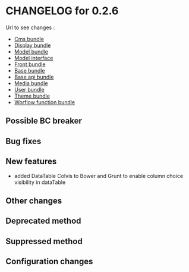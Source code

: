 # CHANGELOG for 0.2.6

Url to see changes : 

 - [Cms bundle](https://github.com/open-orchestra/open-orchestra-cms-bundle/compare/v0.2.5...v0.2.6)
 - [Display bundle](https://github.com/open-orchestra/open-orchestra-display-bundle/compare/v0.2.5...v0.2.6)
 - [Model bundle](https://github.com/open-orchestra/open-orchestra-model-bundle/compare/v0.2.5...v0.2.6)
 - [Model interface](https://github.com/open-orchestra/open-orchestra-model-interface/compare/v0.2.5...v0.2.6)
 - [Front bundle](https://github.com/open-orchestra/open-orchestra-front-bundle/compare/v0.2.5...v0.2.6)
 - [Base bundle](https://github.com/open-orchestra/open-orchestra-base-bundle/compare/v0.2.5...v0.2.6)
 - [Base api bundle](https://github.com/open-orchestra/open-orchestra-base-api-bundle/compare/v0.2.5...v0.2.6)
 - [Media bundle](https://github.com/open-orchestra/open-orchestra-media-bundle/compare/v0.2.5...v0.2.6)
 - [User bundle](https://github.com/open-orchestra/open-orchestra-user-bundle/compare/v0.2.5...v0.2.6)
 - [Theme bundle](https://github.com/open-orchestra/open-orchestra-theme-bundle/compare/v0.2.5...v0.2.6)
 - [Worflow function bundle](https://github.com/open-orchestra/open-orchestra-worflow-function-bundle/compare/v0.2.5...v0.2.6)

## Possible BC breaker

## Bug fixes

## New features
- added DataTable Colvis to Bower and Grunt to enable column choice visibility in dataTable

## Other changes

## Deprecated method

## Suppressed method

## Configuration changes
